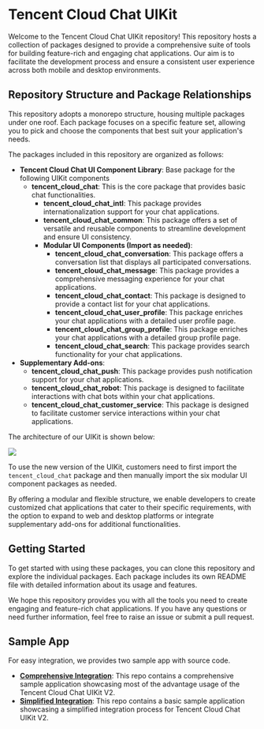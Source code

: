 # Tencent Cloud Chat UIKit

Welcome to the Tencent Cloud Chat UIKit repository! This repository hosts a collection of packages designed to provide a comprehensive suite of tools for building feature-rich and engaging chat applications. Our aim is to facilitate the development process and ensure a consistent user experience across both mobile and desktop environments.

## Repository Structure and Package Relationships

This repository adopts a monorepo structure, housing multiple packages under one roof. Each package focuses on a specific feature set, allowing you to pick and choose the components that best suit your application's needs.

The packages included in this repository are organized as follows:

- **Tencent Cloud Chat UI Component Library**: Base package for the following UIKit components
    - **tencent_cloud_chat**: This is the core package that provides basic chat functionalities.
        - **tencent_cloud_chat_intl**:  This package provides internationalization support for your chat applications.
        - **tencent_cloud_chat_common**: This package offers a set of versatile and reusable components to streamline development and ensure UI consistency.
        - **Modular UI Components (Import as needed)**:
            - **tencent_cloud_chat_conversation**: This package offers a conversation list that displays all participated conversations. 
            - **tencent_cloud_chat_message**: This package provides a comprehensive messaging experience for your chat applications.
            - **tencent_cloud_chat_contact**: This package is designed to provide a contact list for your chat applications.
            - **tencent_cloud_chat_user_profile**: This package enriches your chat applications with a detailed user profile page.
            - **tencent_cloud_chat_group_profile**: This package enriches your chat applications with a detailed group profile page.
            - **tencent_cloud_chat_search**: This package provides search functionality for your chat applications.
- **Supplementary Add-ons**:
    - **tencent_cloud_chat_push**: This package provides push notification support for your chat applications.
    - **tencent_cloud_chat_robot**: This package is designed to facilitate interactions with chat bots within your chat applications.
    - **tencent_cloud_chat_customer_service**: This package is designed to facilitate customer service interactions within your chat applications.

The architecture of our UIKit is shown below:

![](https://comm.qq.com/im/static-files/uikit_structure.png)

To use the new version of the UIKit, customers need to first import the `tencent_cloud_chat` package and then manually import the six modular UI component packages as needed.

By offering a modular and flexible structure, we enable developers to create customized chat applications that cater to their specific requirements, with the option to expand to web and desktop platforms or integrate supplementary add-ons for additional functionalities.

## Getting Started

To get started with using these packages, you can clone this repository and explore the individual packages. Each package includes its own README file with detailed information about its usage and features.

We hope this repository provides you with all the tools you need to create engaging and feature-rich chat applications. If you have any questions or need further information, feel free to raise an issue or submit a pull request.

## Sample App

For easy integration, we provides two sample app with source code.

- **[Comprehensive Integration](https://github.com/TencentCloud/chat-demo-flutter/tree/v2)**: This repo contains a comprehensive sample application showcasing most of the advantage usage of the Tencent Cloud Chat UIKit V2.
- **[Simplified Integration](https://github.com/TencentCloud/chat-uikit-flutter/tree/v2/tencent_cloud_chat/example)**: This repo contains a basic sample application showcasing a simplified integration process for Tencent Cloud Chat UIKit V2.
